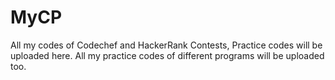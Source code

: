 # MyCP
All my codes of Codechef and HackerRank Contests, Practice codes will be uploaded here.
All my practice codes of different programs will be uploaded too.
